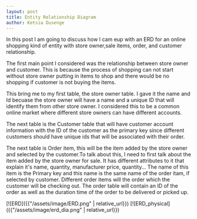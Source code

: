 ```yaml
---
layout: post
title: Entity Relationship Diagram
author: Ketsia Dusenge
---
```

In this post I am going to discuss how I cam eup with an ERD for an online shopping kind of entity with store owner,sale items, order, and customer relationship.

The first main point I considered was the relationship between store owner and customer. This is because the process of shopping can not start without store owner putting in items to shop and there would be no shopping if customer is not buying the items.

This bring me to my  first table, the store owner table. I gave it the name and Id becuase the store owner will have a name and a unique ID that will identify them from other store owner. I considered this to be a common online market where different store owners can have different accounts.

The next table is the Customer table that will have customer account information with the ID of the customer as the primary key since different customers should have unique ids that will be associated with their order.

The next table is Order item, this will be the item added by the store owner and selected by the customer.To talk about this, I need to first talk about the item added by the store owner for sale. It has different attributes to it that explain it's name, quantity, manufacturer price, quantity... The name of this item is the Primary key and this name is the same name of the order itam, if selected by customer. Different order items will the order which the customer will be checking out. The order table will contain an ID of the order as well as the duration time of the order to be delivered or picked up.

[![ERD]({{"/assets/image/ERD.png" | relative_url}})
[![ERD_physical]({{"/assets/image/erd_dia.png" | relative_url}})